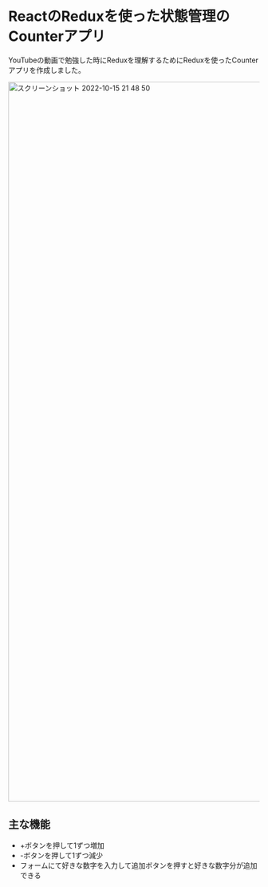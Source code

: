 # ReactのReduxを使った状態管理のCounterアプリ
YouTubeの動画で勉強した時にReduxを理解するためにReduxを使ったCounterアプリを作成しました。
 
<img width="1440" alt="スクリーンショット 2022-10-15 21 48 50" src="https://user-images.githubusercontent.com/81672054/195987283-d9012ab9-c384-4a39-9212-3460c3dc4b90.png">

## 主な機能
- +ボタンを押して1ずつ増加
- -ボタンを押して1ずつ減少
- フォームにて好きな数字を入力して追加ボタンを押すと好きな数字分が追加できる

